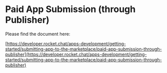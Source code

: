 # Paid App Submission \(through Publisher\)

Please find the document here: 

[https://developer.rocket.chat/apps-development/getting-started/submitting-app-to-the-marketplace/paid-app-submission-through-publisher](https://developer.rocket.chat/apps-development/getting-started/submitting-app-to-the-marketplace/paid-app-submission-through-publisher)

